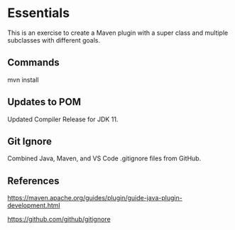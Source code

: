 # Essentials
This is an exercise to create a Maven plugin with a super class and multiple subclasses with different goals.

## Commands

mvn install

## Updates to POM

Updated Compiler Release for JDK 11.

## Git Ignore

Combined Java, Maven, and VS Code .gitignore files from GitHub.

## References

https://maven.apache.org/guides/plugin/guide-java-plugin-development.html

https://github.com/github/gitignore

